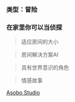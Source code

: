 ### 类型：冒险
### 在家里你可以当侦探
> 适应房间的大小

> 房间解决方案AI

> 具有世界意识的角色

> 情感故事

[Asobo Studio](http://www.asobostudio.com/games/fragments)
